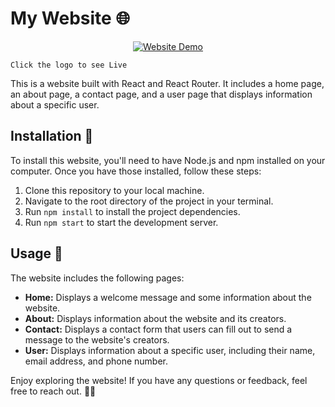 # My Website 🌐
<p align="center">
  <a href="https://demo-website-130.netlify.app/">
    <img src="https://img.icons8.com/3d-fluency/94/goprod.png" alt="Website Demo">
  </a>
</p>

`Click the logo to see Live` 




This is a website built with React and React Router. It includes a home page, an about page, a contact page, and a user page that displays information about a specific user.

## Installation 🚀

To install this website, you'll need to have Node.js and npm installed on your computer. Once you have those installed, follow these steps:

1. Clone this repository to your local machine.
2. Navigate to the root directory of the project in your terminal.
3. Run `npm install` to install the project dependencies.
4. Run `npm start` to start the development server.

## Usage 🌟

The website includes the following pages:

- **Home:** Displays a welcome message and some information about the website.
- **About:** Displays information about the website and its creators.
- **Contact:** Displays a contact form that users can fill out to send a message to the website's creators.
- **User:** Displays information about a specific user, including their name, email address, and phone number.

Enjoy exploring the website! If you have any questions or feedback, feel free to reach out. 📧👋


